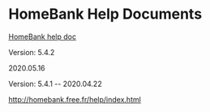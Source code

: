 # HomeBank Help Documents

 [HomeBank help doc](https://franklyzzm.github.io/homebank_help/5.4.2/index.html)

Version: 5.4.2

2020.05.16



Version: 5.4.1 -- 2020.04.22



http://homebank.free.fr/help/index.html

